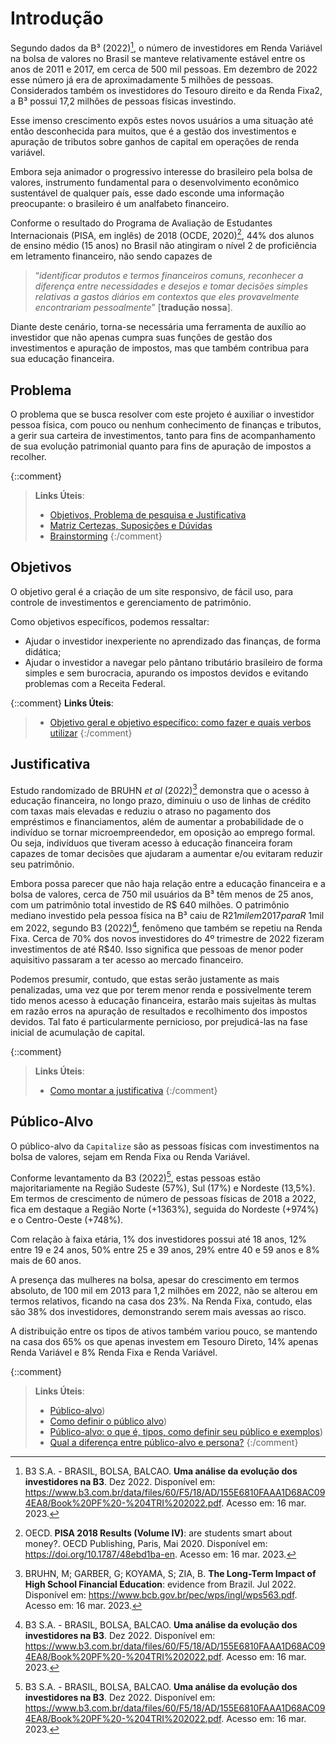 # Introdução

Segundo dados da B³ (2022)[^1], o número de investidores em Renda Variável na bolsa de valores no Brasil se manteve relativamente estável entre os anos de 2011 e 2017, em cerca de 500 mil pessoas. Em dezembro de 2022 esse número já era de aproximadamente 5 milhões de pessoas. Considerados também os investidores do Tesouro direito e da Renda Fixa2, a B³ possui 17,2 milhões de pessoas físicas investindo. 

Esse imenso crescimento expôs estes novos usuários a uma situação até então desconhecida para muitos, que é a gestão dos investimentos e apuração de tributos sobre ganhos de capital em operações de renda variável. 

Embora seja animador o progressivo interesse do brasileiro pela bolsa de valores, instrumento fundamental para o desenvolvimento econômico sustentável de qualquer país, esse dado esconde uma informação preocupante: o brasileiro é um analfabeto financeiro. 

Conforme o resultado do Programa de Avaliação de Estudantes Internacionais (PISA, em inglês) de 2018 (OCDE, 2020)[^2], 44% dos alunos de ensino médio (15 anos) no Brasil não atingiram o nível 2 de proficiência em letramento financeiro, não sendo capazes de

> “*identificar produtos e termos financeiros comuns, reconhecer a diferença entre necessidades e desejos e tomar decisões simples relativas a gastos diários em contextos que eles provavelmente encontrariam pessoalmente*” [**tradução nossa**]. 

Diante deste cenário, torna-se necessária uma ferramenta de auxílio ao investidor que não apenas cumpra suas funções de gestão dos investimentos e apuração de impostos, mas que também contribua para sua educação financeira. 

## Problema

O problema que se busca resolver com este projeto é auxiliar o investidor pessoa física, com pouco ou nenhum conhecimento de finanças e tributos, a gerir sua carteira de investimentos, tanto para fins de acompanhamento de sua evolução patrimonial quanto para fins de apuração de impostos a recolher. 

{::comment}
> **Links Úteis**:
> - [Objetivos, Problema de pesquisa e Justificativa](https://medium.com/@versioparole/objetivos-problema-de-pesquisa-e-justificativa-c98c8233b9c3)
> - [Matriz Certezas, Suposições e Dúvidas](https://medium.com/educa%C3%A7%C3%A3o-fora-da-caixa/matriz-certezas-suposi%C3%A7%C3%B5es-e-d%C3%BAvidas-fa2263633655)
> - [Brainstorming](https://www.euax.com.br/2018/09/brainstorming/)
{:/comment}

## Objetivos

O objetivo geral é a criação de um site responsivo, de fácil uso, para controle de investimentos e gerenciamento de patrimônio. 

Como objetivos específicos, podemos ressaltar: 

* Ajudar o investidor inexperiente no aprendizado das finanças, de forma didática; 
* Ajudar o investidor a navegar pelo pântano tributário brasileiro de forma simples e sem burocracia, apurando os impostos devidos e evitando problemas com a Receita Federal.  

{::comment}
**Links Úteis**:
> - [Objetivo geral e objetivo específico: como fazer e quais verbos utilizar](https://blog.mettzer.com/diferenca-entre-objetivo-geral-e-objetivo-especifico/)
{:/comment}

## Justificativa

Estudo randomizado de BRUHN *et al* (2022)[^3] demonstra que o acesso à educação financeira, no longo prazo, diminuiu o uso de linhas de crédito com taxas mais elevadas e reduziu o atraso no pagamento dos empréstimos e financiamentos, além de aumentar a probabilidade de o indivíduo se tornar microempreendedor, em oposição ao emprego formal. Ou seja, indivíduos que tiveram acesso à educação financeira foram capazes de tomar decisões que ajudaram a aumentar e/ou evitaram reduzir seu patrimônio. 

Embora possa parecer que não haja relação entre a educação financeira e a bolsa de valores, cerca de 750 mil usuários da B³ têm menos de 25 anos, com um patrimônio total investido de R$ 640 milhões. O patrimônio mediano investido pela pessoa física na B³ caiu de R$21 mil em 2017 para R$ 1mil em 2022, segundo B3 (2022)[^1], fenômeno que também se repetiu na Renda Fixa. Cerca de 70% dos novos investidores do 4º trimestre de 2022 fizeram investimentos de até R$40. Isso significa que pessoas de menor poder aquisitivo passaram a ter acesso ao mercado financeiro.

Podemos presumir, contudo, que estas serão justamente as mais penalizadas, uma vez que por terem menor renda e possivelmente terem tido menos acesso à educação financeira, estarão mais sujeitas às multas em razão erros na apuração de resultados e recolhimento dos impostos devidos. Tal fato é particularmente pernicioso, por prejudicá-las na fase inicial de acumulação de capital. 

{::comment}
> **Links Úteis**:
> - [Como montar a justificativa](https://guiadamonografia.com.br/como-montar-justificativa-do-tcc/)
{:/comment}

## Público-Alvo

O público-alvo da `Capitalize` são as pessoas físicas com investimentos na bolsa de valores, sejam em Renda Fixa ou Renda Variável. 

Conforme levantamento da B3 (2022)[^1], estas pessoas estão majoritariamente na Região Sudeste (57%), Sul (17%) e Nordeste (13,5%). Em termos de crescimento de número de pessoas físicas de 2018 a 2022, fica em destaque a Região Norte (+1363%), seguida do Nordeste (+974%) e o Centro-Oeste (+748%). 

Com relação à faixa etária, 1% dos investidores possui até 18 anos, 12% entre 19 e 24 anos, 50% entre 25 e 39 anos, 29% entre 40 e 59 anos e 8% mais de 60 anos. 

A presença das mulheres na bolsa, apesar do crescimento em termos absoluto, de 100 mil em 2013 para 1,2 milhões em 2022, não se alterou em termos relativos, ficando na casa dos 23%. Na Renda Fixa, contudo, elas são 38% dos investidores, demonstrando serem mais avessas ao risco. 

A distribuição entre os tipos de ativos também variou pouco, se mantendo na casa dos 65% os que apenas investem em Tesouro Direto, 14% apenas Renda Variável e 8% Renda Fixa e Renda Variável. 

[^1]: B3 S.A. - BRASIL, BOLSA, BALCAO. **Uma análise da evolução dos investidores na B3**. Dez 2022. Disponível em: https://www.b3.com.br/data/files/60/F5/18/AD/155E6810FAAA1D68AC094EA8/Book%20PF%20-%204TRI%202022.pdf. Acesso em: 16 mar. 2023.

[^2]: OECD. **PISA 2018 Results (Volume IV)**: are students smart about money?. OECD Publishing, Paris, Mai 2020. Disponível em: https://doi.org/10.1787/48ebd1ba-en. Acesso em: 16 mar. 2023.

[^3]: BRUHN, M; GARBER, G; KOYAMA, S; ZIA, B. **The Long-Term Impact of High School Financial Education**: evidence from Brazil. Jul 2022. Disponível em: https://www.bcb.gov.br/pec/wps/ingl/wps563.pdf. Acesso em: 16 mar. 2023.

{::comment}
> **Links Úteis**:
> - [Público-alvo](https://blog.hotmart.com/pt-br/publico-alvo/))
> - [Como definir o público alvo](https://exame.com/pme/5-dicas-essenciais-para-definir-o-publico-alvo-do-seu-negocio/))
> - [Público-alvo: o que é, tipos, como definir seu público e exemplos](https://klickpages.com.br/blog/publico-alvo-o-que-e/))
> - [Qual a diferença entre público-alvo e persona?](https://rockcontent.com/blog/diferenca-publico-alvo-e-persona/)
{:/comment}
